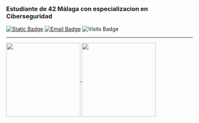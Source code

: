 ### Estudiante de 42 Málaga con especializacion en Ciberseguridad

<!--
**FamilyBoggart/FamilyBoggart** is a ✨ _special_ ✨ repository because its `README.md` (this file) appears on your GitHub profile.

Here are some ideas to get you started:

- 🔭 I’m currently working on ...
- 🌱 I’m currently learning ...
- 👯 I’m looking to collaborate on ...
- 🤔 I’m looking for help with ...
- 💬 Ask me about ...
- 📫 How to reach me: ...
- 😄 Pronouns: ...
- ⚡ Fun fact: ...
-->
[![Static Badge](https://img.shields.io/badge/Linkedin-%2350A7E0?style=flat&logo=linkedin)](https://www.linkedin.com/in/familyboggart/) [![Email Badge](https://img.shields.io/badge/Gmail-%2372ec?style=flat&logo=Gmail&logoColor=%de0a0a)](mailto:alexanderoga@gmail.com?subject=Test) ![Visits Badge](https://komarev.com/ghpvc/?username=FamilyBoggart&color=2350A7&abbreviated=true)
***
<p></p>
<a href="https://github.com/anuraghazra/github-readme-stats">
  <img height=200 align="center" src="https://github-readme-stats.vercel.app/api?username=FamilyBoggart&theme=gotham" />
</a>
<a href="https://github.com/anuraghazra/convoychat">
  <img height=200 align="center" src="https://github-readme-stats.vercel.app/api/top-langs?username=FamilyBoggart&theme=gotham&layout=compact&langs_count=8&card_width=200" />
</a>
